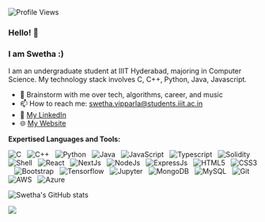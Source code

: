 ![Profile Views](https://komarev.com/ghpvc/?username=SwethaVipparla&color=ff69b4)

### Hello! 👋
### I am Swetha :)

I am an undergraduate student at IIIT Hyderabad, majoring in Computer Science. My technology stack involves C, C++, Python, Java, Javascript.

- 💬 Brainstorm with me over tech, algorithms, career, and music 
- 📫 How to reach me: swetha.vipparla@students.iiit.ac.in
- 📝 [My LinkedIn](https://www.linkedin.com/in/swethavipparla/)
- 🌐 [My Website](https://swethavipparla.github.io/)

**Expertised Languages and Tools:** 

![C](https://img.shields.io/badge/-C-black?logo=c&style=social)&nbsp;&nbsp;
![C++](https://img.shields.io/badge/-C%2B%2B-important?logo=c%2B%2B&style=social)&nbsp;&nbsp;
![Python](https://img.shields.io/badge/-Python-black?logo=Python&style=social)&nbsp;&nbsp;
![Java](https://img.shields.io/badge/-Java-black?logo=java&style=social)&nbsp;&nbsp;
![JavaScript](https://img.shields.io/badge/-JavaScript-black?logo=javascript&style=social)&nbsp;&nbsp;
![Typescript](https://img.shields.io/badge/-Typescript-important?logo=typescript&style=social)&nbsp;&nbsp;
![Solidity](https://img.shields.io/badge/-Solidity-important?logo=solidity&style=social)&nbsp;&nbsp;
![Shell](https://img.shields.io/badge/-Shell-important?logo=shellb&style=social)&nbsp;&nbsp;
![React](https://img.shields.io/badge/-React-important?logo=react&style=social)&nbsp;&nbsp;
![NextJs](https://img.shields.io/badge/-NextJs-important?logo=nextJs&style=social)&nbsp;&nbsp;
![NodeJs](https://img.shields.io/badge/-NodeJs-important?logo=node&style=social)&nbsp;&nbsp;
![ExpressJs](https://img.shields.io/badge/-ExpressJs-important?logo=express&style=social)&nbsp;&nbsp;
![HTML5](https://img.shields.io/badge/-HTML5-black?logo=html5&style=social)&nbsp;&nbsp;
![CSS3](https://img.shields.io/badge/-CSS3-black?logo=css3&style=social)&nbsp;&nbsp;
![Bootstrap](https://img.shields.io/badge/-Bootstrap-black?logo=bootstrap&style=social)&nbsp;&nbsp;
![Tensorflow](https://img.shields.io/badge/-TensorFlow-important?logo=tensorflow&style=social)&nbsp;&nbsp;
![Jupyter](https://img.shields.io/badge/-Jupyter-important?logo=jupyter&style=social)&nbsp;&nbsp;
![MongoDB](https://img.shields.io/badge/-MongoDB-important?logo=mongodb&style=social)&nbsp;&nbsp;
![MySQL](https://img.shields.io/badge/-MySQL-black?logo=mysql&style=social)&nbsp;&nbsp;
![Git](https://img.shields.io/badge/-Git-black?logo=git&style=social)&nbsp;&nbsp;
![AWS](https://img.shields.io/badge/-AWS-important?logo=aws&style=social)&nbsp;&nbsp;
![Azure](https://img.shields.io/badge/-Azure-important?logo=azure&style=social)&nbsp;&nbsp;

![Swetha's GitHub stats](https://github-readme-stats.vercel.app/api?username=swethavipparla&show_icons=true&include_all_commits=true)

![](https://github-profile-summary-cards.vercel.app/api/cards/repos-per-language?username=swethavipparla&theme=default) 

